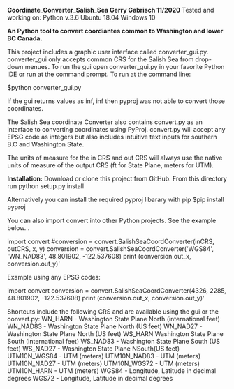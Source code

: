 **Coordinate_Converter_Salish_Sea
Gerry Gabrisch 11/2020**
Tested and working on:
Python v.3.6
Ubuntu 18.04
Windows 10


**An Python tool to convert coordiantes common to Washington and lower BC Canada.**



This project includes a graphic user interface called converter_gui.py.  converter_gui only accepts common CRS for the Salish Sea from drop-down menues. 
To run the gui open converter_gui.py in your favorite Python IDE or run at the command prompt.
To run at the command line:

$python converter_gui.py

If the gui returns values as inf, inf then pyproj was not able to convert those coordinates.

The Salish Sea coordinate Converter also contains convert.py as an interface to converting coordinates using PyProj.  convert.py will accept any EPSG code as integers but also includes intuitive text inputs for southern B.C and Washington State.

The units of measure for the in CRS and out CRS will always use the native units of measure of the output CRS (ft for State Plane, meters for UTM).

**Installation:**
Download or clone this project from GitHub.
From this directory run
python setup.py install


Alternatively you can install the required pyproj libarary with pip
$pip install pyproj



You can also import convert into other Python projects.  See the example below...

import convert
#conversion = convert.SalishSeaCoordConverter(inCRS, outCRS, x,  y)
conversion = convert.SalishSeaCoordConverter('WGS84', 'WN_NAD83', 48.801902,  -122.537608)
print (conversion.out_x, conversion.out_y)'
	
Example using any EPSG codes:

import convert
conversion = convert.SalishSeaCoordConverter(4326, 2285, 48.801902,  -122.537608)
print (conversion.out_x, conversion.out_y)'

Shortcuts include the following CRS and are available using the gui or the convert.py:
WN_HARN - Washington State Plane North (international feet)
WN_NAD83 - Washington State Plane North (US feet)
WN_NAD27 - Washington State Plane North (US feet)
WS_HARN  Washington State Plane South (international feet)
WS_NAD83 - Washington State Plane South (US feet)
WS_NAD27 - Washington State Plane NSouth(US feet)
UTM10N_WGS84 - UTM (meters)
UTM10N_NAD83 - UTM (meters)
UTM10N_NAD27 - UTM (meters)
UTM10N_WGS72 - UTM (meters)
UTM10N_HARN - UTM (meters)
WGS84 - Longitude, Latitude in decimal degrees
WGS72 - Longitude, Latitude in decimal degrees
